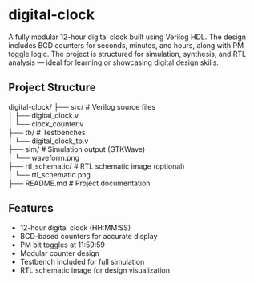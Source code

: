 # digital-clock

A fully modular 12-hour digital clock built using Verilog HDL. The design includes BCD counters for seconds, minutes, and hours, along with PM toggle logic. The project is structured for simulation, synthesis, and RTL analysis — ideal for learning or showcasing digital design skills.

##  Project Structure

digital-clock/
├── src/                 # Verilog source files  
│   ├── digital_clock.v  
│   └── clock_counter.v  
├── tb/                  # Testbenches  
│   └── digital_clock_tb.v  
├── sim/                 # Simulation output (GTKWave)  
│   └── waveform.png  
├── rtl_schematic/       # RTL schematic image (optional)  
│   └── rtl_schematic.png  
├── README.md            # Project documentation  


##  Features

-  12-hour digital clock (HH:MM:SS)
-  BCD-based counters for accurate display
-  PM bit toggles at 11:59:59
-  Modular counter design
-  Testbench included for full simulation
-  RTL schematic image for design visualization

